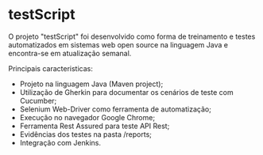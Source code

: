 # testScript
O projeto "testScript" foi desenvolvido como forma de treinamento e testes automatizados em sistemas web open source na linguagem Java e encontra-se em atualização semanal. 

Principais caracteristicas:
- Projeto na linguagem Java (Maven project);
- Utilização de Gherkin para documentar os cenários de teste com Cucumber;
- Selenium Web-Driver como ferramenta de automatização;
- Execução no navegador Google Chrome;
- Ferramenta  Rest Assured para teste API Rest;
- Evidências dos testes na pasta /reports;
- Integração com Jenkins.
